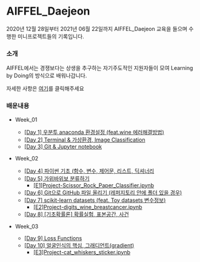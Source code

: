 AIFFEL_Daejeon
===

2020년 12월 28일부터 2021년 06월 22일까지 AIFFEL_Daejeon 교육을 들으며 수행한 미니프로젝트들의 기록입니다.

### 소개
AIFFEL에서는 경쟁보다는 상생을 추구하는 자기주도적인 지원자들이 모여 Learning by Doing의 방식으로 배워나갑니다.

자세한 사항은 [여기](https://dj.aiffel.io/)를 클릭해주세요

### 배운내용

* Week_01
	* [\[Day 1\] 우분투 anaconda 환경설정 (feat.wine 에러해결방법)](https://biology-statistics-programming.tistory.com/14?category=955669)  
	* [\[Day 2\] Terminal & 가상환경, Image Classification](https://biology-statistics-programming.tistory.com/15?category=955669) 
	* [\[Day 3\] Git & Jupyter notebook](https://biology-statistics-programming.tistory.com/16?category=955669)  

* Week_02
	* [\[Day 4\] 파이썬 기초 (함수, 변수, 제어문, 리스트, 딕셔너리](https://biology-statistics-programming.tistory.com/21?category=955669)  
	* [\[Day 5\] 가위바위보 분류하기](https://biology-statistics-programming.tistory.com/22?category=955669)  
		* [\[E1\]Project-Scissor_Rock_Paper_Classifier.ipynb](https://github.com/gotjd709/AIffel_Daejeon/blob/master/Week_02/%20E1.Project-Scissor_Rock_Paper_Classifier.ipynb)  
	* [\[Day 6\] Git으로 GitHub 파일 올리기 (레퍼지토리 안에 폴더 있을 경우)](https://biology-statistics-programming.tistory.com/23?category=955669)  
	* [\[Day 7\] scikit-learn datasets (feat. Toy datasets 변수정보)](https://biology-statistics-programming.tistory.com/24?category=955669) 
		* [\[E2\]Project-digits_wine_breastcancer.ipynb](https://github.com/gotjd709/AIffel_Daejeon/blob/master/Week_02/%5BE2%5DProject-digits_wine_breastcancer.ipynb)  
	* [\[Day 8\] \[기초확률론\] 확률실험, 표본공간, 사건](https://biology-statistics-programming.tistory.com/category/Statistics/Probability_Theory)  

* Week_03
	* [\[Day 9\] Loss Functions](https://biology-statistics-programming.tistory.com/29?category=955669)  
	* [\[Day 10\] 얼굴인식의 핵심, 그래디언트(gradient)](https://biology-statistics-programming.tistory.com/30?category=955669)  
		* [\[E3\]Project-cat_whiskers_sticker.ipynb](https://github.com/gotjd709/AIffel_Daejeon/tree/master/Week_03)

